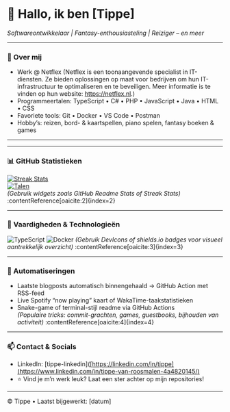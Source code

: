 # 👋 Hallo, ik ben [Tippe]  
*Softwareontwikkelaar | Fantasy-enthousiasteling | Reiziger – en meer*

---

### 🌱 Over mij
- Werk @ Netflex (Netflex is een toonaangevende specialist in IT-diensten. Ze bieden oplossingen op maat voor bedrijven om hun IT-infrastructuur te optimaliseren en te beveiligen. Meer informatie is te vinden op hun website: https://netflex.nl.)
- Programmeertalen: TypeScript • C# • PHP • JavaScript • Java • HTML • CSS
- Favoriete tools: Git • Docker • VS Code • Postman
- Hobby’s: reizen, bord- & kaartspellen, piano spelen, fantasy boeken & games

---

<!--
### 🚀 Projecten & Open Source
- **[ProjectNaam1]** – wat het doet / waarom het tof is  
- **[ProjectNaam2]** – kort overzicht en link  
*(Voeg beschrijving + link toe per project)* -->

---

### 📊 GitHub Statistieken
[![Streak Stats](https://github-readme-streak-stats.herokuapp.com?user=<Tippe>&theme=dark)](https://github.com/<Tippe>)  
[![Talen](https://github-readme-stats.vercel.app/api/top-langs?username=<gebruikersnaam>&layout=compact)](https://github.com/<gebruikersnaam>)  
*(Gebruik widgets zoals GitHub Readme Stats of Streak Stats)* :contentReference[oaicite:2]{index=2}

---

### 🎯 Vaardigheden & Technologieën
![TypeScript](https://img.shields.io/badge/-TypeScript-3178C6?logo=typescript&logoColor=fff)
![Docker](https://img.shields.io/badge/-Docker-2496ED?logo=docker&logoColor=fff)
*(Gebruik DevIcons of shields.io badges voor visueel aantrekkelijk overzicht)* :contentReference[oaicite:3]{index=3}

---

### 🤖 Automatiseringen
- Laatste blogposts automatisch binnengehaald → GitHub Action met RSS-feed  
- Live Spotify “now playing” kaart of WakaTime-taakstatistieken  
- Snake-game of terminal-stijl readme via GitHub Actions  
*(Populaire tricks: commit-grachten, games, guestbooks, bijhouden van activiteit)* :contentReference[oaicite:4]{index=4}

---

### 📫 Contact & Socials
- LinkedIn: [tippe-linkedin]([https://linkedin.com/in/tippe](https://www.linkedin.com/in/tippe-van-roosmalen-4a4820145/)
- ⭐ Vind je m’n werk leuk? Laat een ster achter op mijn repositories!

---

© Tippe • Laatst bijgewerkt: [datum]

